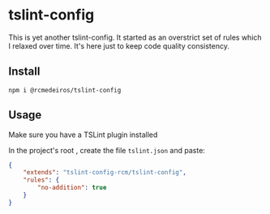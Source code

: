 # tslint-config

This is yet another tslint-config. It started as an overstrict set of rules which I relaxed over time. It's here just to keep code quality consistency.

## Install
```shell
npm i @rcmedeiros/tslint-config
```

## Usage
Make sure you have a TSLint plugin installed

In the project's root , create the file `tslint.json` and paste:
```json
{
    "extends": "tslint-config-rcm/tslint-config",
    "rules": {
        "no-addition": true
    }
}
```
